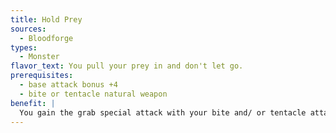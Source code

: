 ```yaml
---
title: Hold Prey
sources:
  - Bloodforge
types:
  - Monster
flavor_text: You pull your prey in and don't let go.
prerequisites:
  - base attack bonus +4
  - bite or tentacle natural weapon
benefit: |
  You gain the grab special attack with your bite and/ or tentacle attacks.
---
```

